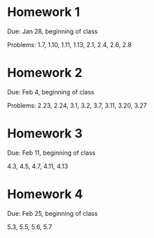 # Homework 1

Due: Jan 28, beginning of class

Problems: 1.7, 1.10, 1.11, 1.13, 2.1, 2.4, 2.6, 2.8

# Homework 2

Due: Feb 4, beginning of class

Problems: 2.23, 2.24, 3.1, 3.2, 3.7, 3.11, 3.20, 3.27

# Homework 3

Due: Feb 11, beginning of class

4.3, 4.5, 4.7, 4.11, 4.13

# Homework 4

Due: Feb 25, beginning of class

5.3, 5.5, 5.6, 5.7
